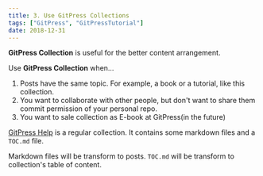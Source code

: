 ```yaml
---
title: 3. Use GitPress Collections
tags: ["GitPress", "GitPressTutorial"]
date: 2018-12-31
---
```


**GitPress Collection** is useful for the better content arrangement.

Use **GitPress Collection** when…

1. Posts have the same topic. For example, a book or a tutorial, like this collection.
2. You want to collaborate with other people, but don't want to share them commit permission of your personal repo.
3. You want to sale collection as E-book at GitPress(in the future)

[GitPress Help](https://gitpress.io/c/helps/welcome) is a regular collection. It contains some markdown files and a `TOC.md` file. 

Markdown files will be transform to posts. `TOC.md` will be transform to collection's table of content.
